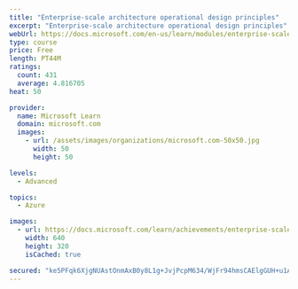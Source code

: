 ```yaml
---
title: "Enterprise-scale architecture operational design principles"
excerpt: "Enterprise-scale architecture operational design principles"
webUrl: https://docs.microsoft.com/en-us/learn/modules/enterprise-scale-operations/
type: course
price: Free
length: PT44M
ratings:
  count: 431
  average: 4.816705
heat: 50

provider:
  name: Microsoft Learn
  domain: microsoft.com
  images:
    - url: /assets/images/organizations/microsoft.com-50x50.jpg
      width: 50
      height: 50

levels:
  - Advanced

topics:
  - Azure

images:
  - url: https://docs.microsoft.com/learn/achievements/enterprise-scale-operations-social.png
    width: 640
    height: 320
    isCached: true

secured: "ke5PFqk6XjgNUAstOnmAxB0y8L1g+JvjPcpM634/WjFr94hmsCAElgGUH+u1ADMn8WtRm43Li2LTrNiQdlQPcgFnS5XmYlUYx6rfNkd2ZaODWWyQ/LzTYj4Og3Yq1HmJO7iNkCI8afp1XLgMD9BrdWTToPc9IA99uXaFgAJyW8FH1GbvcCLgDssBnZl1m54qsxMRURzPk5JK6uxO4CA5kOP/iyl17kj6hDTuqHCiTLBQgxChk7KwJ2N/BM3hOD6q3YuoGifnLQASA3/TdRAe3R+cU/Uusek63ChQZrMR+vl5CyMzqCg2DRHDkn+BOBI6f/d1VieslehfpaGyBKTyOLpDqhdq3F4SF2ATqKF/E46aOrzc2YkhdtufBCj12lmvdEXznrUARIzjtf5Qh3uIu1u9wv6M9zcx/fTKs6ozHos=;JkF4CX8WUcLP8WueEQgX+A=="
---
```


